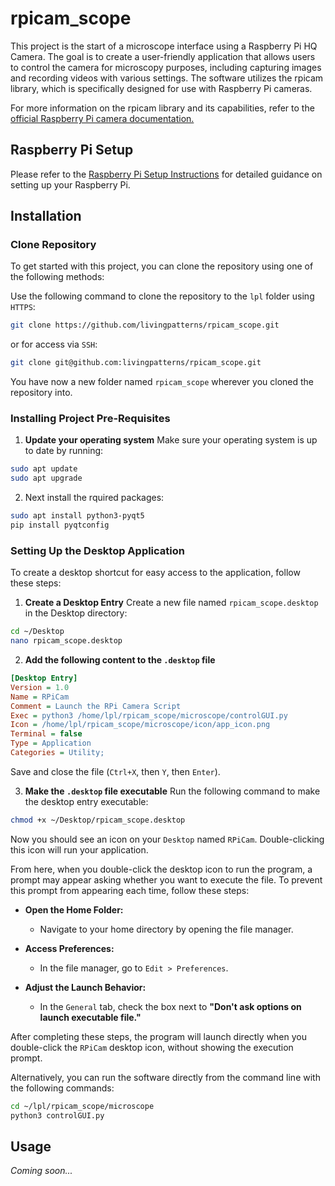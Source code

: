 # rpicam_scope

This project is the start of a microscope interface using a Raspberry Pi HQ Camera. 
The goal is to create a user-friendly application that allows users to control the camera for microscopy purposes, 
including capturing images and recording videos with various settings. The software utilizes the rpicam library, 
which is specifically designed for use with Raspberry Pi cameras.

For more information on the rpicam library and its capabilities, refer to the
[official Raspberry Pi camera documentation.](https://www.raspberrypi.com/documentation/computers/camera_software.html)

## Raspberry Pi Setup

Please refer to the [Raspberry Pi Setup Instructions](https://github.com/livingpatterns/LPL_Information/blob/main/Setup_new_RPi.md) for detailed guidance on setting up your Raspberry Pi.

## Installation

### Clone Repository

To get started with this project, you can clone the repository using one of the following methods:

Use the following command to clone the repository to the `lpl` folder using `HTTPS`:
```bash
git clone https://github.com/livingpatterns/rpicam_scope.git
```
or for access via `SSH`:
```bash
git clone git@github.com:livingpatterns/rpicam_scope.git
```
You have now a new folder named `rpicam_scope` wherever you cloned the repository into.

### Installing Project Pre-Requisites
1. **Update your operating system**
Make sure your operating system is up to date by running:
```bash
sudo apt update
sudo apt upgrade
```
2. Next install the rquired packages:

```bash
sudo apt install python3-pyqt5
pip install pyqtconfig
```

### Setting Up the Desktop Application
To create a desktop shortcut for easy access to the application, follow these steps:

1. **Create a Desktop Entry**
Create a new file named `rpicam_scope.desktop` in the Desktop directory:
```bash
cd ~/Desktop
nano rpicam_scope.desktop
```
2. **Add the following content to the `.desktop` file**
```ini
[Desktop Entry]
Version = 1.0
Name = RPiCam
Comment = Launch the RPi Camera Script
Exec = python3 /home/lpl/rpicam_scope/microscope/controlGUI.py
Icon = /home/lpl/rpicam_scope/microscope/icon/app_icon.png
Terminal = false
Type = Application
Categories = Utility;
```
Save and close the file (`Ctrl+X`, then `Y`, then `Enter`).

3. **Make the `.desktop` file executable**
Run the following command to make the desktop entry executable:
```bash
chmod +x ~/Desktop/rpicam_scope.desktop
```

Now you should see an icon on your `Desktop` named `RPiCam`. Double-clicking this icon will run your application.

From here, when you double-click the desktop icon to run the program, a prompt may appear asking whether you want to execute the file. To prevent this prompt from appearing each time, follow these steps:

- **Open the Home Folder:**
  - Navigate to your home directory by opening the file manager.

- **Access Preferences:**
  - In the file manager, go to `Edit > Preferences`.

- **Adjust the Launch Behavior:**
  - In the `General` tab, check the box next to **"Don't ask options on launch executable file."**

After completing these steps, the program will launch directly when you double-click the `RPiCam` desktop icon, without showing the execution prompt.

Alternatively, you can run the software directly from the command line with the following commands:
```bash
cd ~/lpl/rpicam_scope/microscope
python3 controlGUI.py
```
## Usage

_Coming soon..._
